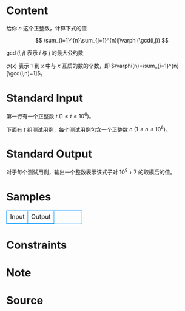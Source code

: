 
# Content

给你 $n$ 这个正整数，计算下式的值

$$
\sum_{i=1}^{n}\sum_{j=1}^{n}ij\varphi(\gcd(i,j))
$$

$\gcd(i,j)$ 表示 $i$ 与 $j$ 的最大公约数

$\varphi(x)$ 表示 $1$ 到 $x$ 中与 $x$ 互质的数的个数，即 $\varphi(n)=\sum_{i=1}^{n}[\gcd(i,n)=1]$。

# Standard Input

第一行有一个正整数 $t\ (1\le t \le 10^6)$。

下面有 $t$ 组测试用例，每个测试用例包含一个正整数 $n\ (1\le n\le 10^6)$。

# Standard Output

对于每个测试用例，输出一个整数表示该式子对 $10^9+7$ 的取模后的值。

# Samples

<style>
        table,table tr th, table tr td { border:1px solid #0094ff; }
        table { width: 200px; min-height: 25px; line-height: 25px; text-align: center; border-collapse: collapse;}   
    </style>
<table>
	<tr>
		<td>Input</td>
		<td>Output</td>
	</tr>
</table>


# Constraints



# Note



# Source


